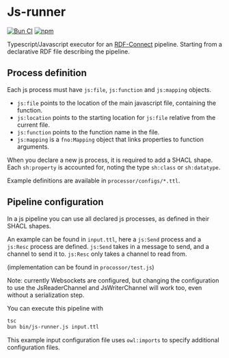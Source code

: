 # Js-runner

[![Bun CI](https://github.com/rdf-connect/js-runner/actions/workflows/build-test.yml/badge.svg)](https://github.com/rdf-connect/js-runner/actions/workflows/build-test.yml) [![npm](https://img.shields.io/npm/v/@rdfc/js-runner.svg?style=popout)](https://npmjs.com/package/@rdfc/js-runner)

Typescript/Javascript executor for an [RDF-Connect](https://rdf-connect.github.io/rdfc.github.io/) pipeline. Starting from a declarative RDF file describing the pipeline.

## Process definition

Each js process must have `js:file`, `js:function` and `js:mapping` objects.

- `js:file` points to the location of the main javascript file, containing the function.
- `js:location` points to the starting location for `js:file` relative from the current file.
- `js:function` points to the function name in the file.
- `js:mapping` is a `fno:Mapping` object that links properties to function arguments.

When you declare a new js process, it is required to add a SHACL shape.
Each `sh:property` is accounted for, noting the type `sh:class` or `sh:datatype`.

Example definitions are available in `processor/configs/*.ttl`.

## Pipeline configuration

In a js pipeline you can use all declared js processes, as defined in their SHACL shapes.

An example can be found in `input.ttl`, here a `js:Send` process and a `js:Resc` process are defined.
`js:Send` takes in a message to send, and a channel to send it to.
`js:Resc` only takes a channel to read from.

(implementation can be found in `procossor/test.js`)

Note: currently Websockets are configured, but changing the configuration to use the JsReaderChannel and JsWriterChannel will work too, even without a serialization step.

You can execute this pipeline with

```bash
tsc
bun bin/js-runner.js input.ttl 
```

This example input configuration file uses `owl:imports` to specify additional configuration files.